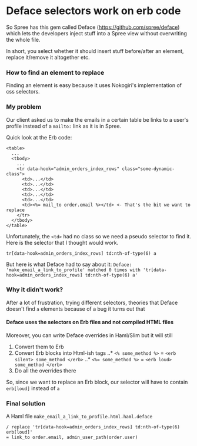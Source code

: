# Deface selectors work on erb code

So Spree has this gem called Deface (https://github.com/spree/deface) which lets the developers
inject stuff into a Spree view without overwriting the whole file.

In short, you select whether it should insert stuff before/after an element, replace it/remove it
altogether etc.

### How to find an element to replace

Finding an element is easy because it uses Nokogiri's implementation of css selectors.

### My problem

Our client asked us to make the emails in a certain table be links to a user's profile instead of a
`mailto:` link as it is in Spree.

Quick look at the Erb code:

```
<table>
  ...
  <tbody>
    ...
    <tr data-hook="admin_orders_index_rows" class="some-dynamic-class">
      <td>...</td>
      <td>...</td>
      <td>...</td>
      <td>...</td>
      <td>...</td>
      <td><%= mail_to order.email %></td> <- That's the bit we want to replace
    </tr>
  </tbody>
</table>
```

Unfortunately, the `<td>` had no class so we need a pseudo selector to find it. Here is the
selector that I thought would work.

`tr[data-hook=admin_orders_index_rows] td:nth-of-type(6) a`

But here is what Deface had to say about it: `Deface: 'make_email_a_link_to_profile' matched 0 times with 'tr[data-hook=admin_orders_index_rows] td:nth-of-type(6) a'`

### Why it didn't work?

After a lot of frustration, trying different selectors, theories that Deface doesn't find `a` elements
because of a bug it turns out that

#### Deface uses the selectors on Erb files and not compiled HTML files

Moreover, you can write Deface overrides in Haml/Slim but it will still

1. Convert them to Erb
2. Convert Erb blocks into Html-ish tags
..* `<% some_method %>` = `<erb silent> some_method </erb>`
..* `<%= some_method %>` = `<erb loud> some_method </erb>`
3. Do all the overrides there

So, since we want to replace an Erb block, our selector will have to contain `erb[loud]` instead of `a`

### Final solution

A Haml file `make_email_a_link_to_profile.html.haml.deface`

```
/ replace 'tr[data-hook=admin_orders_index_rows] td:nth-of-type(6) erb[loud]'
= link_to order.email, admin_user_path(order.user)
```




